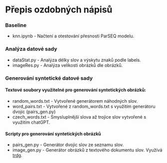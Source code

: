 # Přepis ozdobných nápisů
### Baseline
  - knn.ipynb - Načtení a otestování přesnosti ParSEQ modelu.
### Analýza datové sady
  - dataStat.py - Analýza délky slov a výskytu znaků podle labels.
  - imageRes.py - Analýza velikosti obrázků dle obrázků.
### Generování syntetické datové sady
#### Textové soubory využitelné pro generování syntetických obrázků:
  - random_words.txt - Vytvořené generátorem náhodných slov.
  - word_pairs.txt - Vytvořené z random_words.txt s využitím generátoru dvojic (pairs_gen.py)
  - czech_words.txt - Smysluplnější slova až trojice slov vytvořené s využitím chatGPT.
#### Scripty pro generování syntetických obrázků
  - pairs_gen.py - Generátor dvojic slov ze seznamu slov.
  - image_gen.py - Generátor obrázků z textového dokumentu slov. Využívá [trdg](https://github.com/Belval/TextRecognitionDataGenerator/tree/master).
